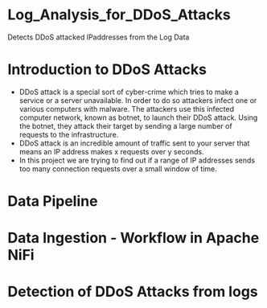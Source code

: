 # Log_Analysis_for_DDoS_Attacks
Detects DDoS attacked IPaddresses from the Log Data

# Introduction to DDoS Attacks
* DDoS attack is a special sort of cyber-crime which tries to make a service or a server unavailable. In order to do so attackers infect one or various computers with malware. The attackers use this infected computer network, known as botnet, to launch their DDoS attack. Using the botnet, they attack their target by sending a large number of requests to the infrastructure. 
* DDoS attack is an incredible amount of traffic sent to your server that means an IP address makes x requests over y seconds.
* In this project we are trying to find out if a range of IP addresses sends too many connection requests over a small window of time.

# Data Pipeline

# Data Ingestion - Workflow in Apache NiFi

# Detection of DDoS Attacks from logs	 

